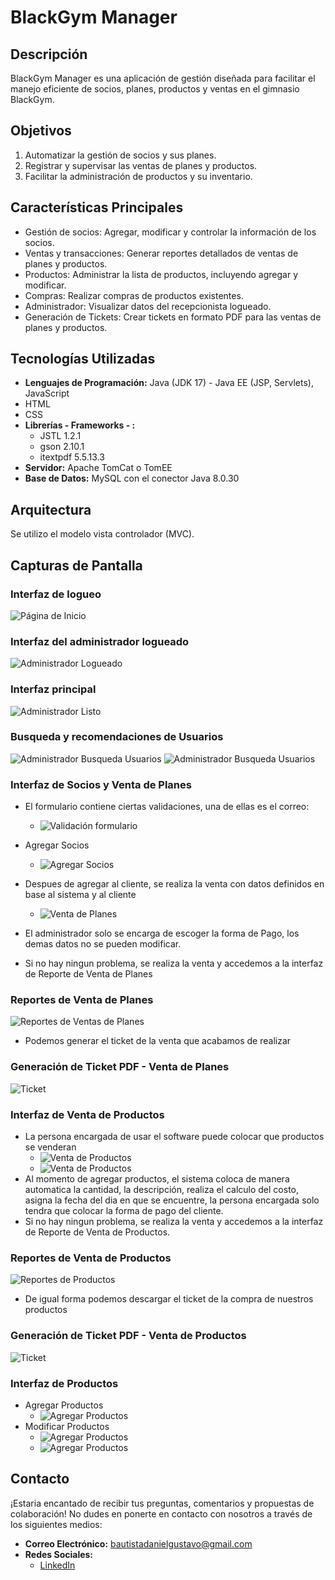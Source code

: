 # BlackGym Manager

## Descripción
BlackGym Manager es una aplicación de gestión diseñada para facilitar el manejo eficiente de socios, planes, productos y ventas en el gimnasio BlackGym.

## Objetivos
1. Automatizar la gestión de socios y sus planes.
2. Registrar y supervisar las ventas de planes y productos.
3. Facilitar la administración de productos y su inventario.

## Características Principales
- Gestión de socios: Agregar, modificar y controlar la información de los socios.
- Ventas y transacciones: Generar reportes detallados de ventas de planes y productos.
- Productos: Administrar la lista de productos, incluyendo agregar y modificar.
- Compras: Realizar compras de productos existentes.
- Administrador: Visualizar datos del recepcionista logueado.
- Generación de Tickets: Crear tickets en formato PDF para las ventas de planes y productos.

## Tecnologías Utilizadas
- **Lenguajes de Programación:** Java (JDK 17) - Java EE (JSP, Servlets), JavaScript
- HTML
- CSS
- **Librerías - Frameworks - :**
  - JSTL 1.2.1
  - gson 2.10.1
  - itextpdf 5.5.13.3
- **Servidor:** Apache TomCat o TomEE
- **Base de Datos:** MySQL con el conector Java 8.0.30

## Arquitectura
Se utilizo el modelo vista controlador (MVC).

## Capturas de Pantalla

### Interfaz de logueo
![Página de Inicio](.//web/img/Login.png)

### Interfaz del administrador logueado
![Administrador Logueado](.//web/img/admin.png)

### Interfaz principal
![Administrador Listo](.//web/img/Home.png)

### Busqueda y recomendaciones de Usuarios
![Administrador Busqueda Usuarios](.//web/img/busqueda1.png)
![Administrador Busqueda Usuarios](.//web/img/busqueda2.png)

### Interfaz de Socios y Venta de Planes
- El formulario contiene ciertas validaciones, una de ellas es el correo:
    - ![Validación formulario](.//web/img/validacion.png)
- Agregar Socios
    - ![Agregar Socios](.//web/img/AgregarSocio.png)
- Despues de agregar al cliente, se realiza la venta con datos definidos en base al sistema y al cliente
    - ![Venta de Planes](.//web/img/ventaPlan.png)
- El administrador solo se encarga de escoger la forma de Pago, los demas datos no se pueden modificar. 

- Si no hay ningun problema, se realiza la venta y accedemos a la interfaz de Reporte de Venta de Planes
### Reportes de Venta de Planes
![Reportes de Ventas de Planes](.//web/img/ReportePlanes.png)
- Podemos generar el ticket de la venta que acabamos de realizar

### Generación de Ticket PDF - Venta de Planes
![Ticket](.//web/img/ticket.png)

### Interfaz de Venta de Productos
- La persona encargada de usar el software puede colocar que productos se venderan
    - ![Venta de Productos](.//web/img/ventaProductos.png)
    - ![Venta de Productos](.//web/img/ventaProductos2.png)
- Al momento de agregar productos, el sistema coloca de manera automatica la cantidad, la descripción, realiza el calculo del costo, asigna la fecha del dia en que se encuentre, la persona encargada solo tendra que colocar la forma de pago del cliente.
- Si no hay ningun problema, se realiza la venta y accedemos a la interfaz de Reporte de Venta de Productos.

### Reportes de Venta de Productos
![Reportes de Productos](.//web/img/ReporteProductos.png)    
- De igual forma podemos descargar el ticket de la compra de nuestros productos

### Generación de Ticket PDF - Venta de Productos
![Ticket](.//web/img/ticketProductos.png)

### Interfaz de Productos
- Agregar Productos
  - ![Agregar Productos](.//web/img/agregarProductos.png)
- Modificar Productos
  - ![Agregar Productos](.//web/img/verProductos.png)
  - ![Agregar Productos](.//web/img/modificarProductos.png)

## Contacto
¡Estaria encantado de recibir tus preguntas, comentarios y propuestas de colaboración! No dudes en ponerte en contacto con nosotros a través de los siguientes medios:

- **Correo Electrónico:** [bautistadanielgustavo@gmail.com](mailto:bautistadanielgustavo@gmail.com)
- **Redes Sociales:**
  - [LinkedIn](https://www.linkedin.com/in/daniel-gustavo-de-la-cruz-bautista-655127299)